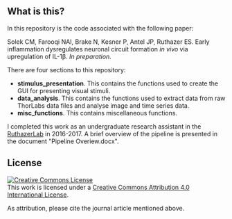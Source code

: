 ## What is this?
In this repository is the code associated with the following paper: 

Solek CM, Farooqi NAI, Brake N, Kesner P, Antel JP, Ruthazer ES. Early inflammation dysregulates neuronal circuit formation *in vivo* via upregulation of IL-1β. *In preparation.* 

There are four sections to this repository:
* **stimulus_presentation**. This contains the functions used to create the GUI for presenting visual stimuli.
* **data_analysis**. This contains the functions used to extract data from raw ThorLabs data files and analyse image and time series data.
* **misc_functions**. This contains miscellaneous functions.

I completed this work as an undergraduate research assistant in the [RuthazerLab](http://ruthazerlab.mcgill.ca/) in 2016-2017. A brief overview of the pipeline is presented in the document "Pipeline Overiew.docx". 

## License
<a rel="license" href="http://creativecommons.org/licenses/by/4.0/"><img alt="Creative Commons License" style="border-width:0" src="https://i.creativecommons.org/l/by/4.0/88x31.png" /></a><br />This work is licensed under a <a rel="license" href="http://creativecommons.org/licenses/by/4.0/">Creative Commons Attribution 4.0 International License</a>.

As attribution, please cite the journal article mentioned above.
